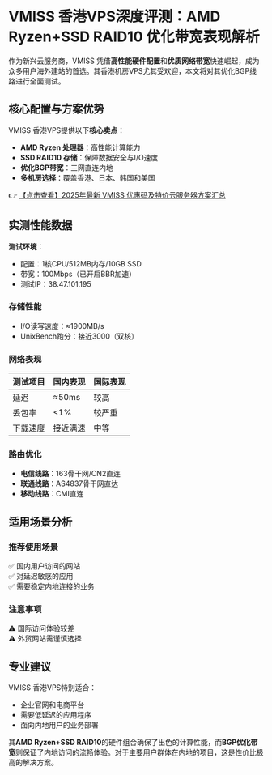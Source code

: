 # VMISS 香港VPS深度评测：AMD Ryzen+SSD RAID10 优化带宽表现解析

作为新兴云服务商，VMISS 凭借**高性能硬件配置**和**优质网络带宽**快速崛起，成为众多用户海外建站的首选。其香港机房VPS尤其受欢迎，本文将对其优化BGP线路进行全面测试。

## 核心配置与方案优势

VMISS 香港VPS提供以下**核心卖点**：
- **AMD Ryzen 处理器**：高性能计算能力
- **SSD RAID10 存储**：保障数据安全与I/O速度
- **优化BGP带宽**：三网直连内地
- **多机房选择**：覆盖香港、日本、韩国和美国

👉 [【点击查看】2025年最新 VMISS 优惠码及特价云服务器方案汇总](https://bit.ly/Vmiss)

## 实测性能数据

**测试环境**：
- 配置：1核CPU/512MB内存/10GB SSD
- 带宽：100Mbps（已开启BBR加速）
- 测试IP：38.47.101.195

### 存储性能
- I/O读写速度：≈1900MB/s
- UnixBench跑分：接近3000（双核）

### 网络表现
| 测试项目       | 国内表现       | 国际表现       |
|----------------|----------------|----------------|
| 延迟           | ≈50ms          | 较高           |
| 丢包率         | <1%            | 较严重         |
| 下载速度       | 接近满速       | 中等           |

### 路由优化
- **电信线路**：163骨干网/CN2直连
- **联通线路**：AS4837骨干网直达
- **移动线路**：CMI直连

## 适用场景分析

### 推荐使用场景
✅ 国内用户访问的网站  
✅ 对延迟敏感的应用  
✅ 需要稳定内地连接的业务  

### 注意事项
⚠️ 国际访问体验较差  
⚠️ 外贸网站需谨慎选择  

## 专业建议

VMISS 香港VPS特别适合：
- 企业官网和电商平台
- 需要低延迟的应用程序
- 面向内地用户的业务部署

其**AMD Ryzen+SSD RAID10**的硬件组合确保了出色的计算性能，而**BGP优化带宽**则保证了内地访问的流畅体验。对于主要用户群体在内地的项目，这是性价比极高的解决方案。